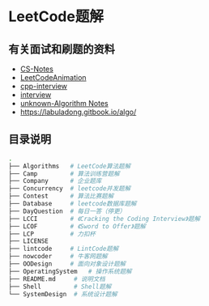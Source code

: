﻿<!--
 * @Description: 
 * @Author: neozhang
 * @Date: 2021-10-27 14:23:48
 * @LastEditors: neozhang
 * @LastEditTime: 2022-05-07 23:50:17
-->
# LeetCode题解  

## 有关面试和刷题的资料  

- [CS-Notes](https://cyc2018.github.io/CS-Notes/#/)  
- [LeetCodeAnimation ](https://github.com/MisterBooo/LeetCodeAnimation)  
- [cpp-interview](https://interview.huihut.com/#/)  
- [interview](https://github.com/huihut/interview)  
- [unknown-Algorithm Notes](https://mnmunknown.gitbooks.io/algorithm-notes/content/)  
- https://labuladong.gitbook.io/algo/

## 目录说明  

```sh
.
├── Algorithms   # LeetCode算法题解
├── Camp         # 算法训练营题解
├── Company      # 企业题库
├── Concurrency  # leetcode并发题解
├── Contest      # 算法比赛题解
├── Database     # leetcode数据库题解
├── DayQuestion  # 每日一答（停更）
├── LCCI         # 《Cracking the Coding Interview》题解
├── LCOF         # 《Sword to Offer》题解
├── LCP          # 力扣杯
├── LICENSE
├── lintcode     # LintCode题解
├── nowcoder     # 牛客网题解
├── OODesign     # 面向对象设计题解
├── OperatingSystem   # 操作系统题解
├── README.md     # 说明文档
├── Shell         # Shell题解
└── SystemDesign  # 系统设计题解
```